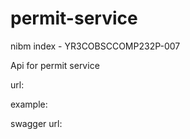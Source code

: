 # permit-service
nibm index - YR3COBSCCOMP232P-007

Api for permit service 

url: 

example: 

swagger url: 
